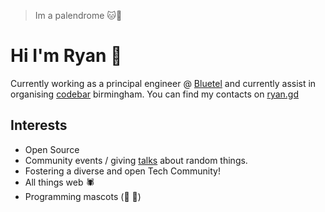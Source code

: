 > Im a palendrome 🐱🌮
# Hi I'm Ryan 👋
Currently working as a principal engineer @ [Bluetel](https://github.com/bluetel) and currently assist in organising [codebar](https://codebar.io/) birmingham. You can find my contacts on [ryan.gd](https://ryan.gd)

## Interests
 - Open Source
 - Community events / giving [talks](https://github.com/ryanolee/talks) about random things.
 - Fostering a diverse and open Tech Community!
 - All things web 🕷️
 - Programming mascots (🐘 🐍) 
